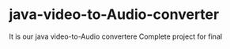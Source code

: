 # java-video-to-Audio-converter
It is our java video-to-Audio convertere Complete project for final

